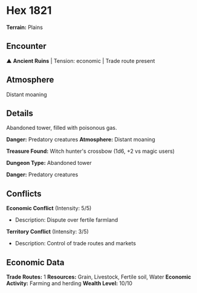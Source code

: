 # Hex 1821

**Terrain:** Plains

## Encounter
▲ **Ancient Ruins** | Tension: economic | Trade route present

## Atmosphere
Distant moaning

## Details
Abandoned tower, filled with poisonous gas.

**Danger:** Predatory creatures
**Atmosphere:** Distant moaning

**Treasure Found:** Witch hunter's crossbow (1d6, +2 vs magic users)


**Dungeon Type:** Abandoned tower

**Danger:** Predatory creatures

## Conflicts
**Economic Conflict** (Intensity: 5/5)
- Description: Dispute over fertile farmland

**Territory Conflict** (Intensity: 3/5)
- Description: Control of trade routes and markets

## Economic Data
**Trade Routes:** 1
**Resources:** Grain, Livestock, Fertile soil, Water
**Economic Activity:** Farming and herding
**Wealth Level:** 10/10
